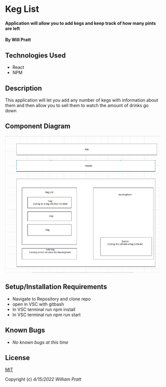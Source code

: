 #  Keg List

#### Application will allow you to add kegs and keep track of how many pints are left

#### By Will Pratt

## Technologies Used

* React
* NPM

## Description

This application will let you add any number of kegs with information about them and then allow you to sell them to watch the amount of drinks go down

## Component Diagram 

![Component Diagram](./public/keg.PNG)

## Setup/Installation Requirements

* Navigate to Repository and clone repo
* open in VSC with gitbash
* In VSC terminal run npm install
* In VSC terminal run npm run start

## Known Bugs

* *No known bugs at this time*
## License

[MIT](https://opensource.org/licenses/MIT)

Copyright (c) _4/15/2022_ _William Pratt_